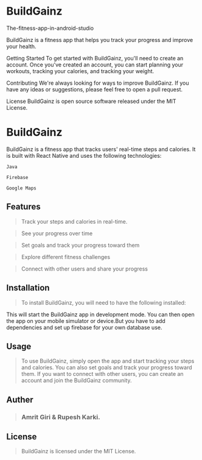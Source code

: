 # BuildGainz
The-fitness-app-in-android-studio

BuildGainz is a fitness app that helps you track your progress and improve your health.

Getting Started
To get started with BuildGainz, you'll need to create an account. Once you've created an account, you can start planning your workouts, tracking your calories, and tracking your weight.



Contributing
We're always looking for ways to improve BuildGainz. If you have any ideas or suggestions, please feel free to open a pull request.

License
BuildGainz is open source software released under the MIT License.

# BuildGainz
BuildGainz is a fitness app that tracks users' real-time steps and calories. It is built with React Native and uses the following technologies:

`Java`

`Firebase `

`Google Maps 
`
## Features
> Track your steps and calories in real-time.

> See your progress over time

> Set goals and track your progress toward them

> Explore different fitness challenges

> Connect with other users and share your progress

## Installation
> To install BuildGainz, you will need to have the following installed:




This will start the BuildGainz app in development mode. You can then open the app on your mobile simulator or device.But you have to add dependencies and set up firebase for your own database use.

## Usage
> To use BuildGainz, simply open the app and start tracking your steps and calories. You can also set goals and track your progress toward them. If you want to connect with other users, you can create an account and join the BuildGainz community.

## Auther 
>### Amrit Giri & Rupesh Karki.


## License
> BuildGainz is licensed under the MIT License.
